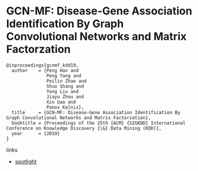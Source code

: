 # GCN-MF: Disease-Gene Association Identification By Graph Convolutional Networks and Matrix Factorzation

```
@inproceedings{gcnmf_kdd19,
  author    = {Peng Han and
               Peng Yang and     
               Peilin Zhao and
               Shuo Shang and
               Yong Liu and
               Jiayu Zhou and
               Xin Gao and
               Panos Kalnis},
  title     = {GCN-MF: Disease-Gene Association Identification By Graph Convolutional Networks and Matrix Factorzation},
  booktitle = {Proceedings of the 25th {ACM} {SIGKDD} International Conference on Knowledge Discovery {\&} Data Mining (KDD)},
  year      = {2019}
}
```

links
- [spotlight](https://www.youtube.com/watch?v=Ob9bLZ5W5qg)
